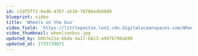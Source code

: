 ```yaml
---
id: c1df5ff2-6edb-47bf-a538-70706edb80d9
blueprint: video
title: 'Wheels on the bus'
video_field: 'https://littlepostie.lon1.cdn.digitaloceanspaces.com/WheelsOnTheBus.mp4'
video_thumbnail: wheelsonbus.jpg
updated_by: b0b7e22a-bbda-4a17-b813-a9d7b798ab96
updated_at: 1735739871
---
```

